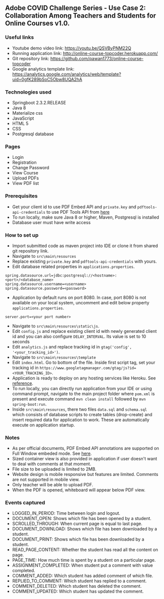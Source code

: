 ## Adobe COVID Challenge Series - Use Case 2: Collaboration Among Teachers and Students for Online Courses v1.0.

### Useful links

* Youtube demo video link: https://youtu.be/QSVByPNM22Q
* Running application link: http://online-course-topcoder.herokuapp.com/
* Git repository link: https://github.com/pawan1773/online-course-topcoder
* Google analytics template link: https://analytics.google.com/analytics/web/template?uid=0gfK289bSoC5Obw8UQA2hA

### Technologies used
* Springboot 2.3.2.RELEASE
* Java 8
* Materialize css
* JavaScript
* HTML 5
* CSS
* Postgresql database

### Pages
* Login
* Registration
* Change Password
* View Course
* Upload PDFs
* View PDF list

### Prerequisites

* Get your client id to use PDF Embed API and ``private.key`` and ``pdftools-api-credentials`` to use PDF Tools API from [here](https://www.adobe.io/apis/documentcloud/dcsdk/gettingstarted.html?ref=getStartedWithServicesSDK#)
* To run locally, make sure Java 8 or higher, Maven, Postgresql is installed
* Database user must have write access


### How to set up

* Import submitted code as maven project into IDE or clone it from shared git repository link.
* Navigate to ``src\main\resources``
* Replace existing ``private.key`` and ``pdftools-api-credentials`` with yours.
* Edit database related properties in ``applications.properties``.

```$xslt
spring.datasource.url=jdbc:postgresql://<hostname>:<port>/<database_name>
spring.datasource.username=<username>
spring.datasource.password=<password>
```
* Application by default runs on port 8080. In case, port 8080 is not available on your local system, uncomment and edit below property ``applications.properties``.

```$xslt
server.port=<your port number>
```
* Navigate to ``src\main\resources\static\js``.
* Edit ``config.js`` and replace existing client id with newly generated client id and you can also configure ``DELAY_INTERVAL``. Its value is set to 10 seconds
* Edit ``analytics.js`` and replace tracking id in ``gtag('config', '<your_tracking_id>')``.
* Navigate to ``src\main\resources\template``
* Edit ``index.html``. Go to bottom of the file. Inside first script tag, set your tracking id in  ``https://www.googletagmanager.com/gtag/js?id=<YOUR_TRACKING_ID>``.
* Application is ready to deploy on any hosting services like Heroku. See [reference](https://www.adobe.io/apis/documentcloud/dcsdk/gettingstarted.html?ref=getStartedWithServicesSDK#).
* To run locally, you can directly run application from your IDE or using command prompt, navigate to the main project folder where ``pom.xml`` is present and execute command ``mvn clean install`` followed by ``mvn spring-boot:run``.
* Inside ``src\main\resources``, there two files ``data.sql`` and ``schema.sql``  which consists of database scripts to create tables (drop-create) and insert required data for application to work. These are automatically execute on application startup. 


### Notes
* As per official documents, PDF Embed API annotations are supported on Full Window embeded mode. See [here](https://www.adobe.io/apis/documentcloud/dcsdk/docs.html).
* Sized container view is also provided in application if user doesn't want to deal with comments at that moment.
* File size to be uploaded is limited to 2MB.
* Website design is mobile responsive but features are limited. Comments are not supported in mobile view.
* Only teacher will be able to upload PDF.
* When the PDF is opened, whiteboard will appear below PDF view.

### Events captured
* LOGGED_IN_PERIOD: Time between login and logout.
* DOCUMENT_OPEN: Shows which file has been opened by a student.
* SCROLLED_THROUGH: When current page is equal to last page.
* DOCUMENT_DOWNLOAD: Shows which file has been downloaded by a student.
* DOCUMENT_PRINT: Shows which file has been downloaded by a student.
* READ_PAGE_CONTENT: Whether the student has read all the content on page.
* PAGE_TIME: How much time is spent by a student on a particular page.
* ASSIGNMENT_COMPLETED: When student put a comment with value completed.
* COMMENT_ADDED: Which student has added comment of which file.
* REPLIED_TO_COMMENT: Which student has replied to a comment.
* COMMENT_DELETED: Which student has deleted the comment.
* COMMENT_UPDATED: Which student has updated the comment.









